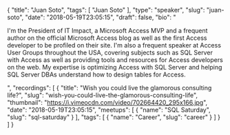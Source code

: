 {
  "title": "Juan Soto",
  "tags": [
    "Juan Soto"
  ],
  "type": "speaker",
  "slug": "juan-soto",
  "date": "2018-05-19T23:05:15",
  "draft": false,
  "bio": "<p>I'm the President of IT Impact, a Microsoft Access MVP and a frequent author on the official Microsoft Access blog as well as the first Access developer to be profiled on their site. I'm also a frequent speaker at Access User Groups throughout the USA, covering subjects such as SQL Server with Access as well as providing tools and resources for Access developers on the web. My expertise is optimizing Access with SQL Server and helping SQL Server DBAs understand how to design tables for Access.</p>",
  "recordings": [
    {
      "title": "Wish you could live the glamorous consulting life?",
      "slug": "wish-you-could-live-the-glamorous-consulting-life",
      "thumbnail": "https://i.vimeocdn.com/video/702664420_295x166.jpg",
      "date": "2018-05-19T23:05:15",
      "meetups": [
        {
          "name": "SQL Saturday",
          "slug": "sql-saturday"
        }
      ],
      "tags": [
        {
          "name": "Career",
          "slug": "career"
        }
      ]
    }
  ]
}